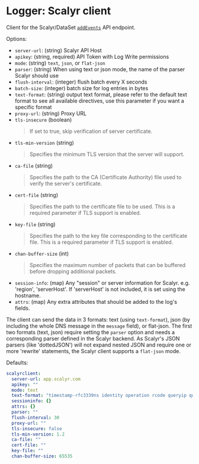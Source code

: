 
# Logger: Scalyr client

Client for the Scalyr/DataSet [`addEvents`](https://app.eu.scalyr.com/help/api#addEvents) API endpoint.

Options:

- `server-url`: (string) Scalyr API Host
- `apikey`: (string, required) API Token with Log Write permissions
- `mode`: (string) `text`, `json`, or `flat-json`
- `parser`: (string) When using text or json mode, the name of the parser Scalyr should use
- `flush-interval`: (integer) flush batch every X seconds
- `batch-size`: (integer) batch size for log entries in bytes
- `text-format`: (string) output text format, please refer to the default text format to see all available directives, use this parameter if you want a specific format
- `proxy-url`: (string) Proxy URL
- `tls-insecure` (boolean)
  > If set to true, skip verification of server certificate.
- `tls-min-version` (string)
  > Specifies the minimum TLS version that the server will support.
- `ca-file` (string)
  > Specifies the path to the CA (Certificate Authority) file used to verify the server's certificate.
- `cert-file` (string)
  > Specifies the path to the certificate file to be used. This is a required parameter if TLS support is enabled.
- `key-file` (string)
  > Specifies the path to the key file corresponding to the certificate file. This is a required parameter if TLS support is enabled.
- `chan-buffer-size` (int)
  > Specifies the maximum number of packets that can be buffered before dropping additional packets.
- `session-info`: (map) Any "session" or server information for Scalyr. e.g. 'region', 'serverHost'. If 'serverHost' is not included, it is set using the hostname.
- `attrs`: (map) Any extra attributes that should be added to the log's fields.

The client can send the data in 3 formats: text (using `text-format`), json (by including the whole DNS message in the `message` field), or flat-json.
The first two formats (text, json) require setting the `parser` option and needs a corresponding parser defined in the Scalyr backend.
As Scalyr's JSON parsers (like 'dottedJSON') will not expand nested JSON and require one or more 'rewrite' statements, the Scalyr client supports a `flat-json` mode.

Defaults:

```yaml
scalyrclient:
  server-url: app.scalyr.com
  apikey: ""
  mode: text
  text-format: "timestamp-rfc3339ns identity operation rcode queryip queryport family protocol length qname qtype latency"
  sessioninfo: {}
  attrs: {}
  parser: ""
  flush-interval: 30
  proxy-url: ""
  tls-insecure: false
  tls-min-version: 1.2
  ca-file: ""
  cert-file: ""
  key-file: ""
  chan-buffer-size: 65535
```

